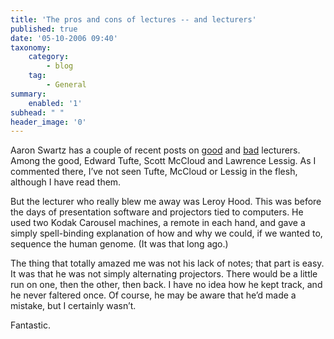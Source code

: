 ```yaml
---
title: 'The pros and cons of lectures -- and lecturers'
published: true
date: '05-10-2006 09:40'
taxonomy:
    category:
        - blog
    tag:
        - General
summary:
    enabled: '1'
subhead: " "
header_image: '0'
---
```


Aaron Swartz has a couple of recent posts on [good](http://www.aaronsw.com/weblog/greatlectures) and [bad](http://www.aaronsw.com/weblog/awfullectures) lecturers. Among the good, Edward Tufte, Scott McCloud and Lawrence Lessig. As I commented there, I’ve not seen Tufte, McCloud or Lessig in the flesh, although I have read them.

But the lecturer who really blew me away was Leroy Hood. This was before the days of presentation software and projectors tied to computers. He used two Kodak Carousel machines, a remote in each hand, and gave a simply spell-binding explanation of how and why we could, if we wanted to, sequence the human genome. (It was that long ago.)

The thing that totally amazed me was not his lack of notes; that part is easy. It was that he was not simply alternating projectors. There would be a little run on one, then the other, then back. I have no idea how he kept track, and he never faltered once. Of course, he may be aware that he’d made a mistake, but I certainly wasn’t.

Fantastic.
